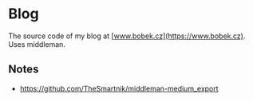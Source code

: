 # Blog

The source code of my blog at [www.bobek.cz](https://www.bobek.cz). Uses middleman.

## Notes

- https://github.com/TheSmartnik/middleman-medium_export
